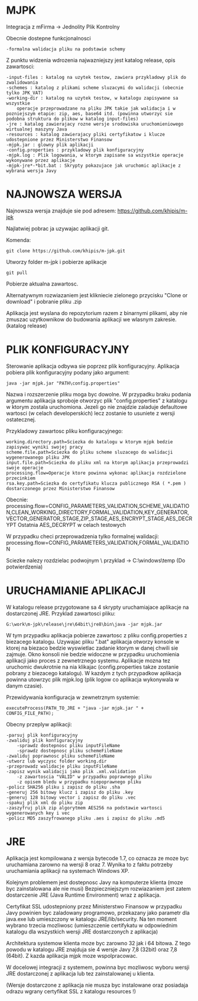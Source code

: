 MJPK
==========================
Integracja z mFirma -> Jednolity Plik Kontrolny

Obecnie dostepne funkcjonalnosci
    
    -formalna walidacja pliku na podstawie schemy

Z punktu widzenia wdrozenia najwazniejszy jest katalog release, opis zawartosci:

    -input-files : katalog na uzytek testow, zawiera przykladowy plik do zwalidowania
    -schemes : katalog z plikami scheme sluzacymi do walidacji (obecnie tylko JPK_VAT)
    -working-dir : katalog na uzytek testow, w katalogu zapisywane sa wszystkie 
        operacje przeprowadzane na pliku JPK takie jak walidacja i w pozniejszym etapie: zip, aes, base64 itd. (powinna utworzyc sie podobna struktura do plikow w katalog input-files)
    -jre : katalog zawierajacy rozne wersje srodowiska uruchomieniowego wirtualnej maszyny Java
    -resources : katalog zawierajacy pliki certyfikatow i klucze udostepnione przez Ministerstwo Finansow
    -mjpk.jar : glowny plik aplikacji 
    -config.properties : przykladowy plik konfiguracyjny
    -mjpk.log : Plik logowania, w ktorym zapisane sa wszystkie operacje wykonywane przez aplikacje
    -mjpk-jre*-*bit.bat : Skrypty pokazujace jak uruchomic aplikacje z wybrana wersja Javy 
    

NAJNOWSZA WERSJA
==========================
Najnowsza wersja znajduje sie pod adresem: https://github.com/khipis/m-jpk

Najlatwiej pobrac ja uzywajac aplikacji git.

Komenda:

    git clone https://github.com/khipis/m-jpk.git
    
Utworzy folder m-jpk i pobierze aplikacje

    git pull
    
Pobierze aktualna zawartosc.

Alternatywnym rozwiazaniem jest klikniecie zielonego przycisku "Clone or download"
i pobranie pliku .zip
    
Aplikacja jest wyslana do repozytorium razem z binarnymi plikami, aby nie zmuszac
uzytkownikow do budowania aplikacji we wlasnym zakresie. (katalog release)
 
PLIK KONFIGURACYJNY
==========================
Sterowanie aplikacja odbywa sie poprzez plik konfiguracyjny. Aplikacja pobiera plik konfiguracyjny podany jako argument:

    java -jar mjpk.jar "PATH\config.properties"
    
Nazwa i rozszerzenie pliku moga byc dowolne. W przypadku braku podania argumentu aplikacja sproboje otworzyc plik "config.properties"
z katalogu w ktorym zostala uruchomiona. Jezeli go nie znajdzie zaladuje defaultowe wartosci (w celach developerskich) lecz zostanie to usuniete z wersji ostatecznej.

Przykladowy zawartosc pliku konfiguracyjnego:
    
    working.directory.path=Sciezka do katalogu w ktorym mjpk bedzie zapisywac wyniki swojej pracy
    scheme.file.path=Sciezka do pliku scheme sluzacego do walidacji wygenerowanego pliku JPK
    input.file.path=Sciezka do pliku xml na ktorym aplikacja przeprowadzi swoje operacje
    processing.flow=Operacje ktore powinna wykonac aplikacja rozdzielone przecinkiem
    rsa.key.path=Sciezka do certyfikatu klucza publicznego RSA ( *.pem ) dostarczonego przez Ministerstwo Finansow
    
Obecnie: processing.flow=CONFIG_PARAMETERS_VALIDATION,SCHEME_VALIDATION,CLEAN_WORKING_DIRECTORY,FORMAL_VALIDATION,KEY_GENERATOR,VECTOR_GENERATOR_STAGE,ZIP_STAGE,AES_ENCRYPT_STAGE,AES_DECRYPT
Ostatnia AES_DECRYPT w celach testowych

W przypadku checi przeprowadzenia tylko formalnej walidacji:
    processing.flow=CONFIG_PARAMETERS_VALIDATION,FORMAL_VALIDATION
    
Sciezke nalezy rozdzielac podwojnym \\ przyklad -> C:\\windows\\temp (Do potwierdzenia)
    
URUCHAMIANIE APLIKACJI
==========================
W katalogu release przygotowane sa 4 skrypty uruchamiajace aplikacje na dostarczonej JRE. Przyklad zawartosci pliku:
    
    G:\work\m-jpk\release\jre\64bit\jre8\bin\java -jar mjpk.jar
    
W tym przypadku aplikacja pobierze zawartosc z pliku config.properties z biezacego katalogu. Uzywajac pliku ".bat" aplikacja otworzy
konsole w ktorej na biezaco bedzie wyswietlac zadanie ktorym w danej chwili sie zajmuje. Okno konsoli nie bedzie widoczne w przypadku
uruchomienia aplikacji jako proces z zewnetrznego systemu. Aplikacje mozna tez uruchomic dwukrotnie na nia klikajac (config.properties takze zostanie pobrany z biezacego katalogu). W kazdym z tych przypadkow aplikacja powinna utowrzyc plik mjpk.log (plik logow co aplikacja wykonywala w danym czasie).

Przewidywania konfiguracja w zewnetrznym systemie:

    executeProcess(PATH_TO_JRE + "java -jar mjpk.jar " + CONFIG_FILE_PATH);

Obecny przeplyw aplikacji:

    -parsuj plik konfiguracyjny
    -zwaliduj plik konfiguracyjny
        -sprawdz dostepnosc pliku inputFileName
        -sprawdz dostepnosc pliku schemeFileName
    -zwaliduj poprawnosc pliku schemeFileName
    -utworz lub wyczysc folder working.dir
    -przeprowadz walidacje pliku inputFileName
    -zapisz wynik walidacji jako plik .xml.validation 
        -z zawartoscia "VALID" w przypadku poprawnego pliku 
        -z opisem bledu w przypadku niepoprawnego pliku
    -policz SHA256 pliku i zapisz do pliku .sha
    -generuj 256 bitowy klucz i zapisz do pliku .key
    -generuj 128 bitowy vector i zapisz do pliku .vec
    -spakuj plik xml do pliku zip
    -zaszyfruj plik zip algorytmem AES256 na podstawie wartosci wygenerowanych key i vec
    -policz MD5 zaszyfrowanego pliku .aes i zapisz do pliku .md5
        

JRE
==========================
Aplikacja jest kompilowana z wersja bytecode 1.7, co oznacza ze moze byc uruchamiana zarowno 
na wersji 8 oraz 7. Wynika to z faktu potrzeby uruchamiania aplikacji na systemach Windows XP.

Kolejnym problemem jest dostepnosc Javy na komputerze klienta (moze byc zainstalowana ale nie musi)
Bezpieczniejszym rozwiazaniem jest zatem dostarczenie JRE (Java Runtime Environment) wraz z aplikacja.

Certyfikat SSL udostepniony przez Ministerstwo Finansow w przypadku Javy powinien byc zaladowany
programowo, przekazany jako parametr dla java.exe lub umieszczony w katalogu JRE/lib/security.
Na ten moment wybrano trzecia mozliwosc (umieszczenie certifykatu w odpowiednim katalogu dla wszystkich 
wersji JRE dostarczonych z aplikacja)

Architektura systemow klienta moze byc zarowno 32 jak i 64 bitowa. Z tego powodu w katalogu JRE
znajduja sie 4 wersje Javy 7,8 (32bit) oraz 7,8 (64bit). Z kazda aplikacja mjpk moze wspolpracowac.

W docelowej integracji z systemem, powinna byc mozliwosc wyboru wersji JRE dostarczonej
z aplikacja lub tez zainstalowanej u klienta.

(Wersje dostarczone z aplikacja nie musza byc instalowane oraz posiadaja odrazu
 wgrany certyfikat SSL z katalogu resources !)
